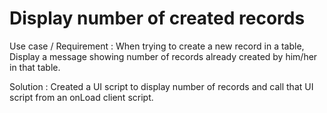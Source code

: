 # Display number of created records

Use case / Requirement : When trying to create a new record in a table, Display a message showing number of records already created by him/her in that table.

Solution : Created a UI script to display number of records and call that UI script from an onLoad client script.
